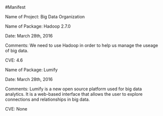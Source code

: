 #Manifest 
  
  Name of Project: Big Data Organization 
  
  Name of Package: Hadoop 2.7.0 
  
  Date: March 28th, 2016 
  
  Comments: We need to use Hadoop in order to help us manage the useage of big data. 
  
  CVE: 4.6
   
   
   
  Name of Package: Lumify  
  
  Date: March 28th, 2016 
  
  
  Comments: Lumify is a new open source platform used for big data analytics. It is a web-based interface that allows the                user to explore connections and relationships in big data. 
  
  
  CVE: None
